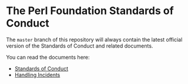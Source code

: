 # The Perl Foundation Standards of Conduct

The `master` branch of this repository will always contain the latest official
version of the Standards of Conduct and related documents.

You can read the documents here:
 * [Standards of Conduct](standards-of-conduct.md)
 * [Handling Incidents](handling-incidents.md)
 
